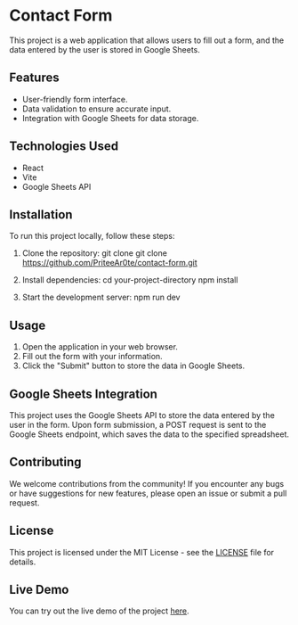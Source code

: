 # Contact Form

This project is a web application that allows users to fill out a form, and the data entered by the user is stored in Google Sheets.

## Features

- User-friendly form interface.
- Data validation to ensure accurate input.
- Integration with Google Sheets for data storage.

## Technologies Used

- React
- Vite
- Google Sheets API

## Installation

To run this project locally, follow these steps:

1. Clone the repository:
   git clone git clone https://github.com/PriteeAr0te/contact-form.git

2. Install dependencies:
   cd your-project-directory
   npm install

3. Start the development server:
   npm run dev

## Usage

1. Open the application in your web browser.
2. Fill out the form with your information.
3. Click the "Submit" button to store the data in Google Sheets.

## Google Sheets Integration

This project uses the Google Sheets API to store the data entered by the user in the form. Upon form submission, a POST request is sent to the Google Sheets endpoint, which saves the data to the specified spreadsheet.

## Contributing

We welcome contributions from the community! If you encounter any bugs or have suggestions for new features, please open an issue or submit a pull request.

## License

This project is licensed under the MIT License - see the [LICENSE](LICENSE) file for details.

## Live Demo

You can try out the live demo of the project [here](https://your-live-demo-url.com).
